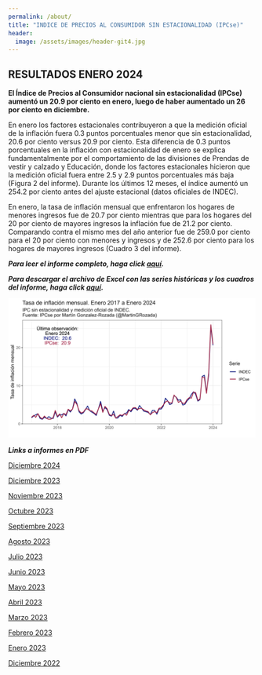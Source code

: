 ```yaml
---
permalink: /about/
title: "INDICE DE PRECIOS AL CONSUMIDOR SIN ESTACIONALIDAD (IPCse)"
header:
  image: /assets/images/header-git4.jpg
---
```


## RESULTADOS ENERO 2024

**El Índice de Precios al Consumidor nacional sin estacionalidad (IPCse) aumentó un 20.9 por ciento en enero, luego de haber aumentado un 26 por ciento en diciembre.**

En enero los factores estacionales contribuyeron a que la medición oficial de la inflación fuera 0.3 puntos porcentuales menor que sin estacionalidad, 20.6 por ciento versus 20.9 por ciento. Esta diferencia de 0.3 puntos porcentuales en la inflación con estacionalidad de enero se explica fundamentalmente por el comportamiento de las divisiones de Prendas de vestir y calzado y Educación, donde los factores estacionales hicieron que la medición oficial fuera entre 2.5 y 2.9 puntos porcentuales más baja (Figura 2 del informe). Durante los últimos 12 meses, el índice aumentó un 254.2 por ciento antes del ajuste estacional (datos oficiales de INDEC).
<br>

En enero, la tasa de inflación mensual que enfrentaron los hogares de menores ingresos fue de 20.7 por ciento mientras que para los hogares del 20 por ciento de mayores ingresos la inflación fue de 21.2 por ciento. Comparando contra el mismo mes del año anterior fue de 259.0 por ciento para el 20 por ciento con menores y ingresos y de 252.6 por ciento para los hogares de mayores ingresos (Cuadro 3 del informe). <br>


***Para leer el informe completo, haga click [aquí](https://mrozada.github.io/IPCse/).***

***Para descargar el archivo de Excel con las series históricas y los cuadros del informe, haga click [aquí](https://github.com/mrozada/mrozada.github.io/raw/master/assets/excel/IPCse%20-%20Series%20hist%C3%B3ricas.xlsx).***


![Serie de tiempo IPCse e INDEC](/assets/images/LinePlotStatic.png)


***Links a informes en PDF***

[Diciembre 2024](https://github.com/mrozada/mrozada.github.io/blob/master/assets/pdf/IPCse%20-%202024-01%20-%20INDICE%20DE%20PRECIOS%20AL%20CONSUMIDOR%20SIN%20ESTACIONALIDAD.pdf)

[Diciembre 2023](https://github.com/mrozada/mrozada.github.io/blob/master/assets/pdf/IPCse%20-%202023-12%20-%20INDICE%20DE%20PRECIOS%20AL%20CONSUMIDOR%20SIN%20ESTACIONALIDAD.pdf)

[Noviembre 2023](https://github.com/mrozada/mrozada.github.io/blob/master/assets/pdf/IPCse%20-%202023-11%20-%20INDICE%20DE%20PRECIOS%20AL%20CONSUMIDOR%20SIN%20ESTACIONALIDAD.pdf)

[Octubre 2023](https://github.com/mrozada/mrozada.github.io/blob/master/assets/pdf/IPCse%20-%202023-10%20-%20INDICE%20DE%20PRECIOS%20AL%20CONSUMIDOR%20SIN%20ESTACIONALIDAD.pdf)

[Septiembre 2023](https://github.com/mrozada/mrozada.github.io/blob/master/assets/pdf/IPCse%20-%202023-09%20-%20INDICE%20DE%20PRECIOS%20AL%20CONSUMIDOR%20SIN%20ESTACIONALIDAD.pdf)

[Agosto 2023](https://github.com/mrozada/mrozada.github.io/blob/master/assets/pdf/IPCse%20-%202023-08%20-%20INDICE%20DE%20PRECIOS%20AL%20CONSUMIDOR%20SIN%20ESTACIONALIDAD.pdf)

[Julio 2023](https://github.com/mrozada/mrozada.github.io/blob/master/assets/pdf/IPCse%20-%202023-07%20-%20INDICE%20DE%20PRECIOS%20AL%20CONSUMIDOR%20SIN%20ESTACIONALIDAD.pdf)

[Junio 2023](https://github.com/mrozada/mrozada.github.io/blob/master/assets/pdf/IPCse%20-%202023-06%20-%20INDICE%20DE%20PRECIOS%20AL%20CONSUMIDOR%20SIN%20ESTACIONALIDAD.pdf)

[Mayo 2023](https://github.com/mrozada/mrozada.github.io/blob/master/assets/pdf/IPCse%20-%202023-05%20-%20INDICE%20DE%20PRECIOS%20AL%20CONSUMIDOR%20SIN%20ESTACIONALIDAD.pdf)

[Abril 2023](https://github.com/mrozada/mrozada.github.io/blob/master/assets/pdf/IPCse%20-%202023-04%20-%20INDICE%20DE%20PRECIOS%20AL%20CONSUMIDOR%20SIN%20ESTACIONALIDAD.pdf)

[Marzo 2023](https://github.com/mrozada/mrozada.github.io/blob/master/assets/pdf/IPCse%20-%202023-03%20-%20INDICE%20DE%20PRECIOS%20AL%20CONSUMIDOR%20SIN%20ESTACIONALIDAD.pdf)

[Febrero 2023](https://github.com/mrozada/mrozada.github.io/blob/master/assets/pdf/IPCse%20-%202023-02%20-%20INDICE%20DE%20PRECIOS%20AL%20CONSUMIDOR%20SIN%20ESTACIONALIDAD.pdf)

[Enero 2023](https://github.com/mrozada/mrozada.github.io/blob/master/assets/pdf/IPCse%20-%202023-01%20-%20INDICE%20DE%20PRECIOS%20AL%20CONSUMIDOR%20SIN%20ESTACIONALIDAD.pdf)

[Diciembre 2022](https://github.com/mrozada/mrozada.github.io/blob/master/assets/pdf/IPCse%20-%202022-12%20-%20INDICE%20DE%20PRECIOS%20AL%20CONSUMIDOR%20SIN%20ESTACIONALIDAD.pdf)
